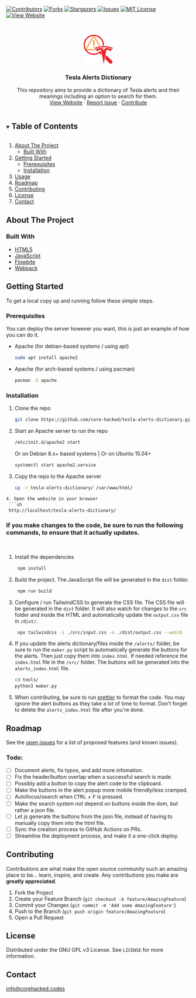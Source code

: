 [![Contributors][contributors-shield]][contributors-url]
[![Forks][forks-shield]][forks-url]
[![Stargazers][stars-shield]][stars-url]
[![Issues][issues-shield]][issues-url]
[![MIT License][license-shield]][license-url]
[![View Website][website-shield]][website-url]

<!-- PROJECT LOGO -->
<br />
<p align="center">
  <a href="https://github.com/core-hacked/">
    <img src="dist/images/logo.svg" alt="Logo" width="80" height="80">
  </a>

  <h3 align="center">Tesla Alerts Dictionary</h3>

  <p align="center">
    This repository aims to provide a dictionary of Tesla alerts and their meanings including an option to search for them.
    <br />
    <a href="tesla-alerts-dictionary.corehacked.codes">View Website</a>
    ·
    <a href="https://github.com/core-hacked/tesla-alerts-dictionary/issues">Report Issue</a>
    ·
    <a href="https://github.com/core-hacked/tesla-alerts-dictionary/pulls">Contribute</a>
  </p>
</p>

<!-- TABLE OF CONTENTS -->
<details open="open">
  <summary><h2 style="display: inline-block">Table of Contents</h2></summary>
  <ol>
    <li>
      <a href="#about-the-project">About The Project</a>
      <ul>
        <li><a href="#built-with">Built With</a></li>
      </ul>
    </li>
    <li>
      <a href="#getting-started">Getting Started</a>
      <ul>
        <li><a href="#prerequisites">Prerequisites</a></li>
        <li><a href="#installation">Installation</a></li>
      </ul>
    </li>
    <li><a href="#usage">Usage</a></li>
    <li><a href="#roadmap">Roadmap</a></li>
    <li><a href="#contributing">Contributing</a></li>
    <li><a href="#license">License</a></li>
    <li><a href="#contact">Contact</a></li>
  </ol>
</details>

<!-- ABOUT THE PROJECT -->

## About The Project

### Built With

- [HTML5](https://github.com/whatwg/html)
- [JavaScript](https://github.com/tc39)
- [Flowbite](https://flowbite.com/)
- [Webpack](https://webpack.js.org/)

<!-- GETTING STARTED -->

## Getting Started

To get a local copy up and running follow these simple steps.

### Prerequisites

You can deploy the server however you want, this is just an example of how you can do it.

- Apache (for debian-based systems / using apt)
  ```sh
  sudo apt install apache2
  ```
- Apache (for arch-based systems / using pacman)
  ```sh
  pacman -S apache
  ```

### Installation

1. Clone the repo
   ```sh
   git clone https://github.com/core-hacked/tesla-alerts-dictionary.git
   ```
2. Start an Apache server to run the repo
   ```sh
   /etc/init.d/apache2 start
   ```
   Or on Debian 8.x+ based systems | Or on Ubuntu 15.04+
   ```sh
   systemctl start apache2.service
   ```
3. Copy the repo to the Apache server
   ```sh
   cp -r tesla-alerts-dictionary/ /var/www/html/
   ```

````
4. Open the website in your browser
 ```sh
 http://localhost/tesla-alerts-dictionary/
````

### If you make changes to the code, be sure to run the following commands, to ensure that it actually updates.

<br>

1. Install the dependencies
   ```sh
    npm install
   ```
2. Build the project. The JavaScript file will be generated in the `dist` folder.
   ```sh
    npm run build
   ```
3. Configure / run TailwindCSS to generate the CSS file. The CSS file will be generated in the `dist` folder. It will also watch for changes to the `src` folder and inside the HTML and automatically update the `output.css` file in `/dist/`.
   ```sh
    npx tailwindcss -i ./src/input.css -o ./dist/output.css --watch
   ```
4. If you update the alerts dictionary/files inside the `/alerts/` folder, be sure to run the `maker.py` script to automatically generate the buttons for the alerts. Then just copy them into `index.html`. If needed reference the `index.html` file in the `/src/` folder. The buttons will be generated into the `alerts_index.html` file.
   ```sh
   cd tools/
   python3 maker.py
   ```
5. When contributing, be sure to run [prettier](https://prettier.io/) to format the code. You may ignore the alert buttons as they take a lot of time to format. Don't forget to delete the `alerts_index.html` file after you're done.

<!-- ROADMAP -->

## Roadmap

See the [open issues](https://github.com/core-hacked/tesla-alerts-dictionary/issues) for a list of proposed features (and known issues).

### Todo:

- [ ] Document alerts, fix typos, and add more infomation.
- [ ] Fix the header/button overlap when a successful search is made.
- [ ] Possibly add a button to copy the alert code to the clipboard.
- [ ] Make the buttons in the alert popup more mobile friendly/less cramped.
- [ ] Autofocus/search when <kbd>CTRL</kbd> + <kbd>F</kbd> is pressed.
- [ ] Make the search system not depend on buttons inside the dom, but rather a json file.
- [ ] Let js generate the buttons from the json file, instead of having to manually copy them into the html file.
- [ ] Sync the creation process to GitHub Actions on PRs.
- [ ] Streamline the deployment process, and make it a one-click deploy.

<!-- CONTRIBUTING -->

## Contributing

Contributions are what make the open source community such an amazing place to be... learn, inspire, and create. Any contributions you make are **greatly appreciated**.

1. Fork the Project
2. Create your Feature Branch (`git checkout -b feature/AmazingFeature`)
3. Commit your Changes (`git commit -m 'Add some AmazingFeature'`)
4. Push to the Branch (`git push origin feature/AmazingFeature`)
5. Open a Pull Request

<!-- LICENSE -->

## License

Distributed under the GNU GPL v3 License. See `LICENSE` for more information.

<!-- CONTACT -->

## Contact

[info@corehacked.codes](mailto:info@corehacked.codes)

<!-- MARKDOWN LINKS & IMAGES -->
<!-- https://www.markdownguide.org/basic-syntax/#reference-style-links -->

[contributors-shield]: https://img.shields.io/github/contributors/core-hacked/tesla-alerts-dictionary.svg?colorA=1e1e28&colorB=E38C8F&style=for-the-badge&logo=starship%20style=for-the-badge
[contributors-url]: https://github.com/core-hacked/tesla-alerts-dictionary/graphs/contributors
[forks-shield]: https://img.shields.io/github/forks/core-hacked/tesla-alerts-dictionary.svg?colorA=1e1e28&colorB=A4B9EF&style=for-the-badge&logo=starship%20style=for-the-badge
[forks-url]: https://github.com/core-hacked/tesla-alerts-dictionary/network/members
[stars-shield]: https://img.shields.io/github/stars/core-hacked/tesla-alerts-dictionary.svg?colorA=1e1e28&colorB=EBDDAA&style=for-the-badge&logo=starship%20style=for-the-badge
[stars-url]: https://github.com/core-hacked/tesla-alerts-dictionary/stargazers
[issues-shield]: https://img.shields.io/github/issues/core-hacked/tesla-alerts-dictionary.svg?colorA=1e1e28&colorB=B1E3AD&style=for-the-badge&logo=starship%20style=for-the-badge
[issues-url]: https://github.com/core-hacked/tesla-alerts-dictionary/issues
[license-shield]: https://img.shields.io/github/license/core-hacked/tesla-alerts-dictionary.svg?colorA=1e1e28&colorB=F9C096&style=for-the-badge&logo=starship%20style=for-the-badge
[license-url]: https://github.com/core-hacked/tesla-alerts-dictionary/blob/master/LICENSE.txt
[website-shield]: https://img.shields.io/badge/Website-View%20Deployment-blue?colorA=1e1e28&colorB=A4B9EF&style=for-the-badge&logo=starship%20style=for-the-badge
[website-url]: tesla-alerts-dictionary.corehacked.codes
